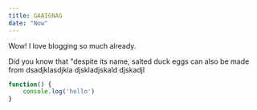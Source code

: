 ```yaml
---
title: GAAIGNAG
date: "Now"
---
```


Wow! I love blogging so much already.

Did you know that "despite its name, salted duck eggs can also be made from
dsadjklasdjkla
djskladjskald
djskadjl

``` js
function() {
    console.log('hello')
}
```

